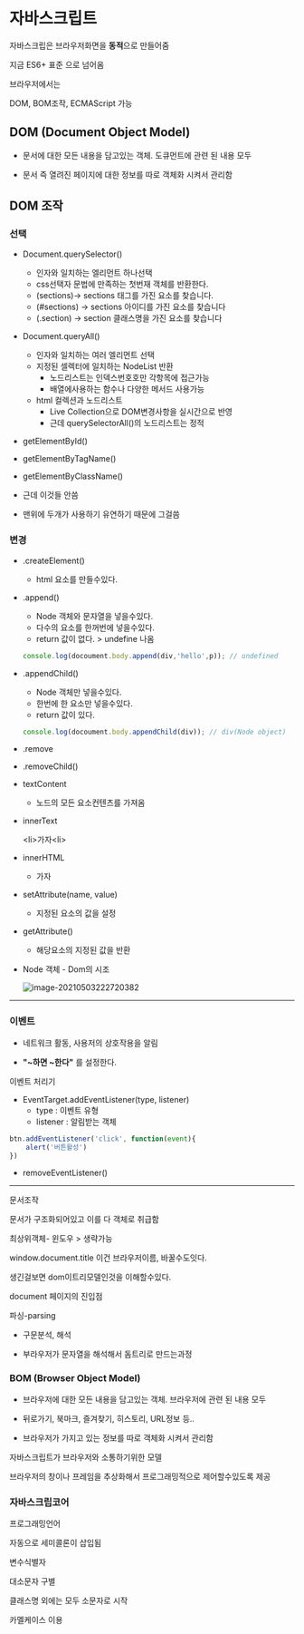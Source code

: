 # 자바스크립트

자바스크립은 브라우저화면을 **동적**으로 만들어줌

지금  ES6+ 표준 으로 넘어옴



브라우저에서는 

DOM, BOM조작, ECMAScript 가능



## DOM (Document Object Model)

- 문서에 대한 모든 내용을 담고있는 객체. 도큐먼트에 관련 된 내용 모두

- 문서 즉 열려진 페이지에 대한 정보를 따로 객체화 시켜서 관리함



## DOM 조작

### 선택

- Document.querySelector()
  - 인자와 일치하는 엘리먼트 하나선택
  - css선택자 문법에 만족하는 첫번재 객체를 반환한다.
  - (sections)-> sections 태그를 가진 요소를 찾습니다.
  - (#sections) -> sections 아이디를 가진 요소를 찾습니다
  - (.section) -> section 클래스명을 가진 요소를 찾습니다
- Document.queryAll()
  - 인자와 일치하는 여러 엘리먼트 선택
  - 지정된 셀렉터에 일치하는 NodeList 반환
    - 노드리스트는 인덱스번호호만 각항목에 접근가능
    - 배열에사용하는 함수나 다양한 메서드 사용가능
  - html 컬렉션과 노드리스트
    - Live Collection으로 DOM변경사항을 실시간으로 반영
    - 근데 querySelectorAll()의 노드리스트는 정적
- getElementById()
- getElementByTagName()
- getElementByClassName()  
- 근데 이것들 안씀



- 맨위에 두개가 사용하기 유연하기 때문에 그걸씀

  

### 변경

- .createElement()

  - html 요소를 만들수있다.

- .append()

  - Node 객체와 문자열을 넣을수있다.
  - 다수의 요소를 한꺼번에 넣을수있다.
  - return 값이 없다. > undefine 나옴

  ```javascript
  console.log(docoument.body.append(div,'hello',p)); // undefined
  ```

- .appendChild()

  - Node 객체만 넣을수있다.
  - 한번에 한 요소만 넣을수있다.
  - return 값이 있다.

  ```javascript
  console.log(docoument.body.appendChild(div)); // div(Node object)
  ```

- .remove

- .removeChild()

- textContent

  - 노드의 모든 요소컨텐츠를 가져옴

- innerText

  \<li>가자\<li>

- innerHTML

  - 가자

- setAttribute(name, value)

  - 지정된 요소의 값을 설정

- getAttribute()

  - 해당요소의 지정된 값을 반환

- Node 객체 - Dom의 시조

  ![image-20210503222720382](C:\Users\ssej0\AppData\Roaming\Typora\typora-user-images\image-20210503222720382.png)



------------



### 이벤트

- 네트워크 활동, 사용저의 상호작용을 알림

- **"~하면 ~한다"** 를 설정한다.

이벤트 처리기

- EventTarget.addEventListener(type, listener)
  - type : 이벤트 유형
  - listener : 알림받는 객체

```javascript
btn.addEventListener('click', function(event){
	alert('버튼활성')
})
```

- removeEventListener()



---------



문서조작

문서가 구조화되어있고 이를 다 객체로 취급함

최상위객체- 윈도우 > 생략가능

window.document.title 이건 브라우저이름, 바꿀수도잇다. 

생긴걸보면 dom이트리모델인것을 이해할수있다.

document  페이지의 진입점

파싱-parsing 

- 구문분석, 해석

- 부라우저가 문자열을 해석해서 돔트리로 만드는과정

  



### BOM (Browser Object Model)

- 브라우저에 대한 모든 내용을 담고있는 객체. 브라우저에 관련 된 내용 모두

- 뒤로가기, 북마크, 즐겨찾기, 히스토리, URL정보 등..

- 브라우저가 가지고 있는 정보를 따로 객체화 시켜서 관리함

자바스크립트가 브라우저와 소통하기위한 모델

브라우저의 창이나 프레임을 추상화해서 프로그래밍적으로 제어할수있도록 제공



### 자바스크립코어

프로그래밍언어





자동으로 세미콜론이 삽입됨



변수식별자

대소문자 구별

클래스명 외에는 모두 소문자로 시작

카멜케이스 이용

